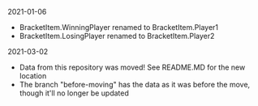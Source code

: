 2021-01-06

* BracketItem.WinningPlayer renamed to BracketItem.Player1
* BracketItem.LosingPlayer renamed to BracketItem.Player2

2021-03-02

* Data from this repository was moved! See README.MD for the new location
* The branch "before-moving" has the data as it was before the move, though it'll no longer be updated